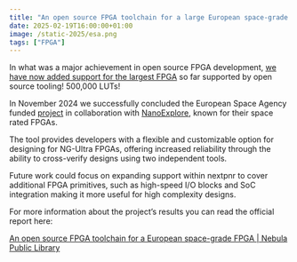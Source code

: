 ```yaml
---
title: "An open source FPGA toolchain for a large European space-grade FPGA "
date: 2025-02-19T16:00:00+01:00
image: /static-2025/esa.png
tags: ["FPGA"]
---
```


In what was a major achievement in open source FPGA development, [we have now added support for the largest FPGA](https://nebula.esa.int/4000141380) so far supported by open source tooling! 500,000 LUTs!

In November 2024 we successfully concluded the European Space Agency funded [project](https://activities.esa.int/4000141380) in collaboration with [NanoExplore](https://nanoxplore.com/), known for their space rated FPGAs.

The tool provides developers with a flexible and customizable option for designing for NG-Ultra FPGAs, offering increased reliability through the ability to cross-verify designs using two independent tools.

Future work could focus on expanding support within nextpnr to cover additional FPGA primitives, such as high-speed I/O blocks and SoC integration making it more useful for high complexity designs.  

For more information about the project’s results you can read the official report here:

[An open source FPGA toolchain for a European space-grade FPGA | Nebula Public Library](https://nebula.esa.int/4000141380)

